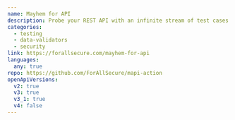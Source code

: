 ```yaml
---
name: Mayhem for API
description: Probe your REST API with an infinite stream of test cases generated automatically from your OpenAPI specification.
categories:
  - testing
  - data-validators
  - security
link: https://forallsecure.com/mayhem-for-api
languages:
  any: true
repo: https://github.com/ForAllSecure/mapi-action
openApiVersions:
  v2: true
  v3: true
  v3_1: true
  v4: false
---
```


